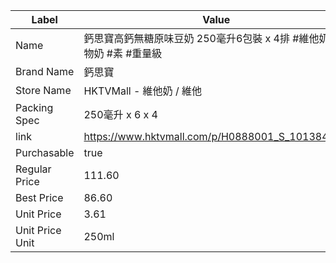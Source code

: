 | Label           | Value                                           |
| --------------- | ----------------------------------------------- |
| Name            | 鈣思寶高鈣無糖原味豆奶 250毫升6包裝 x 4排 #維他奶 #植物奶 #素 #重量級     |
| Brand Name      | 鈣思寶                                             |
| Store Name      | HKTVMall - 維他奶 / 維他                             |
| Packing Spec    | 250毫升 x 6 x 4                                   |
| link            | https://www.hktvmall.com/p/H0888001_S_10138408C |
| Purchasable     | true                                            |
| Regular Price   | 111.60                                          |
| Best Price      | 86.60                                           |
| Unit Price      | 3.61                                            |
| Unit Price Unit | 250ml                                           |
